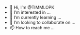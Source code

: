 - 👋 Hi, I’m @TIMMLOPK
- 👀 I’m interested in ...
- 🌱 I’m currently learning ...
- 💞️ I’m looking to collaborate on ...
- 📫 How to reach me ...

<!---
TIMMLOPK/TIMMLOPK is a ✨ special ✨ repository because its `README.md` (this file) appears on your GitHub profile.
You can click the Preview link to take a look at your changes.
--->
